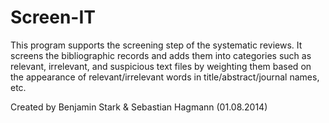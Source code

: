 # Screen-IT

This program supports the screening step of the systematic reviews. It screens the bibliographic records and adds them into categories such as relevant, irrelevant, and suspicious text files by weighting them based on the appearance of relevant/irrelevant words in title/abstract/journal names, etc.


Created by Benjamin Stark & Sebastian Hagmann (01.08.2014)
